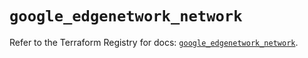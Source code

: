 # `google_edgenetwork_network`

Refer to the Terraform Registry for docs: [`google_edgenetwork_network`](https://registry.terraform.io/providers/hashicorp/google/6.24.0/docs/resources/edgenetwork_network).
